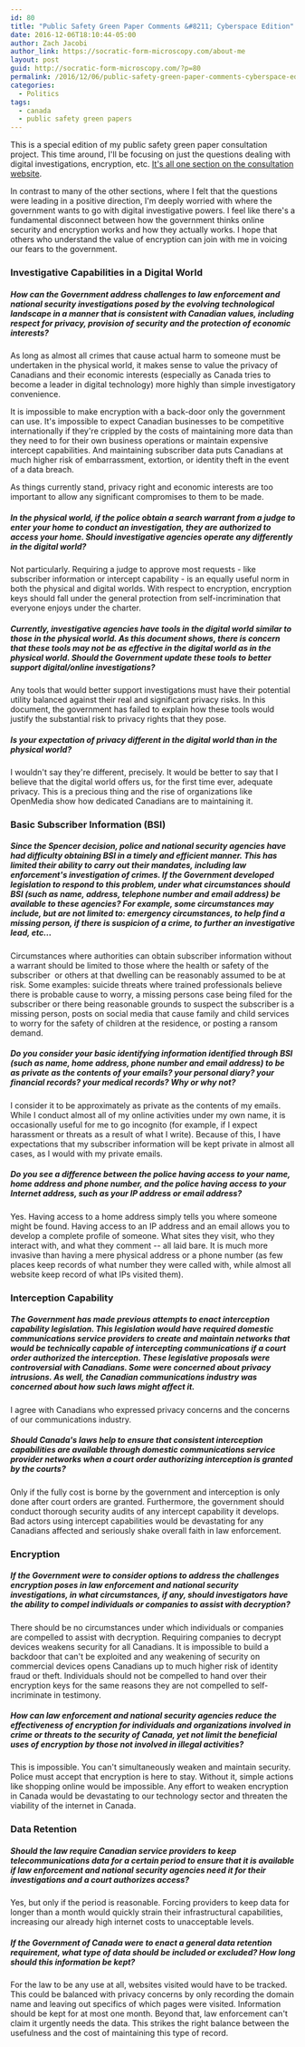```yaml
---
id: 80
title: "Public Safety Green Paper Comments &#8211; Cyberspace Edition"
date: 2016-12-06T18:10:44-05:00
author: Zach Jacobi
author_link: https://socratic-form-microscopy.com/about-me
layout: post
guid: http://socratic-form-microscopy.com/?p=80
permalink: /2016/12/06/public-safety-green-paper-comments-cyberspace-edition/
categories:
  - Politics
tags:
  - canada
  - public safety green papers
---
```


This is a special edition of my public safety green paper consultation project. This time around, I'll be focusing on just the questions dealing with digital investigations, encryption, etc. <a href="https://www.publicsafety.gc.ca/cnt/cnslttns/ntnl-scrt/thm09-en.aspx">It's all one section on the consultation website</a>.

In contrast to many of the other sections, where I felt that the questions were leading in a positive direction, I'm deeply worried with where the government wants to go with digital investigative powers. I feel like there's a fundamental disconnect between how the government thinks online security and encryption works and how they actually works. I hope that others who understand the value of encryption can join with me in voicing our fears to the government.

<!--more-->

<h3>Investigative Capabilities in a Digital World</h3>
<h5>How can the Government address challenges to law enforcement and national security investigations posed by the evolving technological landscape in a manner that is consistent with Canadian values, including respect for privacy, provision of security and the protection of economic interests?</h5>
As long as almost all crimes that cause actual harm to someone must be undertaken in the physical world, it makes sense to value the privacy of Canadians and their economic interests (especially as Canada tries to become a leader in digital technology) more highly than simple investigatory convenience.

It is impossible to make encryption with a back-door only the government can use. It's impossible to expect Canadian businesses to be competitive internationally if they're crippled by the costs of maintaining more data than they need to for their own business operations or maintain expensive intercept capabilities. And maintaining subscriber data puts Canadians at much higher risk of embarrassment, extortion, or identity theft in the event of a data breach.

As things currently stand, privacy right and economic interests are too important to allow any significant compromises to them to be made.

<h5>In the physical world, if the police obtain a search warrant from a judge to enter your home to conduct an investigation, they are authorized to access your home. Should investigative agencies operate any differently in the digital world?</h5>
Not particularly. Requiring a judge to approve most requests - like subscriber information or intercept capability - is an equally useful norm in both the physical and digital worlds. With respect to encryption, encryption keys should fall under the general protection from self-incrimination that everyone enjoys under the charter.
<h5>Currently, investigative agencies have tools in the digital world similar to those in the physical world. As this document shows, there is concern that these tools may not be as effective in the digital world as in the physical world. Should the Government update these tools to better support digital/online investigations?</h5>
Any tools that would better support investigations must have their potential utility balanced against their real and significant privacy risks. In this document, the government has failed to explain how these tools would justify the substantial risk to privacy rights that they pose.
<h5>Is your expectation of privacy different in the digital world than in the physical world?</h5>
I wouldn't say they're different, precisely. It would be better to say that I believe that the digital world offers us, for the first time ever, adequate privacy. This is a precious thing and the rise of organizations like OpenMedia show how dedicated Canadians are to maintaining it.
<h3>Basic Subscriber Information (BSI)</h3>
<h5>Since the Spencer decision, police and national security agencies have had difficulty obtaining BSI in a timely and efficient manner. This has limited their ability to carry out their mandates, including law enforcement's investigation of crimes. If the Government developed legislation to respond to this problem, under what circumstances should BSI (such as name, address, telephone number and email address) be available to these agencies? For example, some circumstances may include, but are not limited to: emergency circumstances, to help find a missing person, if there is suspicion of a crime, to further an investigative lead, etc…</h5>
Circumstances where authorities can obtain subscriber information without a warrant should be limited to those where the health or safety of the subscriber  or others at that dwelling can be reasonably assumed to be at risk. Some examples: suicide threats where trained professionals believe there is probable cause to worry, a missing persons case being filed for the subscriber or there being reasonable grounds to suspect the subscriber is a missing person, posts on social media that cause family and child services to worry for the safety of children at the residence, or posting a ransom demand.
<h5>Do you consider your basic identifying information identified through BSI (such as name, home address, phone number and email address) to be as private as the contents of your emails? your personal diary? your financial records? your medical records? Why or why not?</h5>
I consider it to be approximately as private as the contents of my emails. While I conduct almost all of my online activities under my own name, it is occasionally useful for me to go incognito (for example, if I expect harassment or threats as a result of what I write). Because of this, I have expectations that my subscriber information will be kept private in almost all cases, as I would with my private emails.
<h5>Do you see a difference between the police having access to your name, home address and phone number, and the police having access to your Internet address, such as your IP address or email address?</h5>
Yes. Having access to a home address simply tells you where someone might be found. Having access to an IP address and an email allows you to develop a complete profile of someone. What sites they visit, who they interact with, and what they comment -- all laid bare. It is much more invasive than having a mere physical address or a phone number (as few places keep records of what number they were called with, while almost all website keep record of what IPs visited them).
<h3>Interception Capability</h3>
<h5>The Government has made previous attempts to enact interception capability legislation. This legislation would have required domestic communications service providers to create and maintain networks that would be technically capable of intercepting communications if a court order authorized the interception. These legislative proposals were controversial with Canadians. Some were concerned about privacy intrusions. As well, the Canadian communications industry was concerned about how such laws might affect it.</h5>
I agree with Canadians who expressed privacy concerns and the concerns of our communications industry.
<h5>Should Canada's laws help to ensure that consistent interception capabilities are available through domestic communications service provider networks when a court order authorizing interception is granted by the courts?</h5>
Only if the fully cost is borne by the government and interception is only done after court orders are granted. Furthermore, the government should conduct thorough security audits of any intercept capability it develops. Bad actors using intercept capabilities would be devastating for any Canadians affected and seriously shake overall faith in law enforcement.
<h3>Encryption</h3>
<h5>If the Government were to consider options to address the challenges encryption poses in law enforcement and national security investigations, in what circumstances, if any, should investigators have the ability to compel individuals or companies to assist with decryption?</h5>
There should be no circumstances under which individuals or companies are compelled to assist with decryption. Requiring companies to decrypt devices weakens security for all Canadians. It is impossible to build a backdoor that can't be exploited and any weakening of security on commercial devices opens Canadians up to much higher risk of identity fraud or theft. Individuals should not be compelled to hand over their encryption keys for the same reasons they are not compelled to self-incriminate in testimony.
<h5>How can law enforcement and national security agencies reduce the effectiveness of encryption for individuals and organizations involved in crime or threats to the security of Canada, yet not limit the beneficial uses of encryption by those not involved in illegal activities?</h5>
This is impossible. You can't simultaneously weaken and maintain security. Police must accept that encryption is here to stay. Without it, simple actions like shopping online would be impossible. Any effort to weaken encryption in Canada would be devastating to our technology sector and threaten the viability of the internet in Canada.
<h3>Data Retention</h3>
<h5>Should the law require Canadian service providers to keep telecommunications data for a certain period to ensure that it is available if law enforcement and national security agencies need it for their investigations and a court authorizes access?</h5>
Yes, but only if the period is reasonable. Forcing providers to keep data for longer than a month would quickly strain their infrastructural capabilities, increasing our already high internet costs to unacceptable levels.
<h5>If the Government of Canada were to enact a general data retention requirement, what type of data should be included or excluded? How long should this information be kept?</h5>
For the law to be any use at all, websites visited would have to be tracked. This could be balanced with privacy concerns by only recording the domain name and leaving out specifics of which pages were visited. Information should be kept for at most one month. Beyond that, law enforcement can't claim it urgently needs the data. This strikes the right balance between the usefulness and the cost of maintaining this type of record.

&nbsp;
